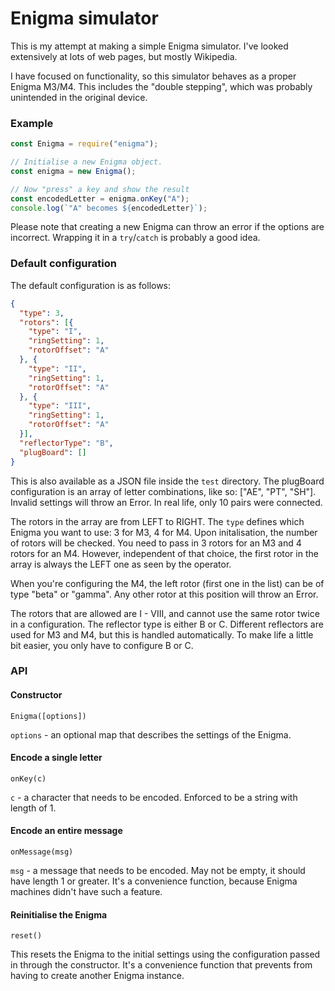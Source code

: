 # Enigma simulator

This is my attempt at making a simple Enigma simulator. I've looked extensively at lots of web pages, but mostly Wikipedia.

I have focused on functionality, so this simulator behaves as a proper Enigma M3/M4. This includes the "double stepping", which was probably unintended in the original device.

### Example

```javascript
const Enigma = require("enigma");

// Initialise a new Enigma object.
const enigma = new Enigma();

// Now "press" a key and show the result
const encodedLetter = enigma.onKey("A");
console.log(`"A" becomes ${encodedLetter}`);
```

Please note that creating a new Enigma can throw an error if the options are incorrect. Wrapping it in a `try`/`catch` is probably a good idea.

### Default configuration

The default configuration is as follows:

```json
{
  "type": 3,
  "rotors": [{
    "type": "I",
    "ringSetting": 1,
    "rotorOffset": "A"
  }, {
    "type": "II",
    "ringSetting": 1,
    "rotorOffset": "A"
  }, {
    "type": "III",
    "ringSetting": 1,
    "rotorOffset": "A"
  }],
  "reflectorType": "B",
  "plugBoard": []
}
```

This is also available as a JSON file inside the `test` directory. The plugBoard configuration is an array of letter combinations, like so: ["AE", "PT", "SH"]. Invalid settings will throw an Error. In real life, only 10 pairs were connected.

The rotors in the array are from LEFT to RIGHT. The `type` defines which Enigma you want to use: 3 for M3, 4 for M4. Upon initalisation, the number of rotors will be checked. You need to pass in 3 rotors for an M3 and 4 rotors for an M4. However, independent of that choice, the first rotor in the array is always the LEFT one as seen by the operator.

When you're configuring the M4, the left rotor (first one in the list) can be of type "beta" or "gamma". Any other rotor at this position will throw an Error.

The rotors that are allowed are I - VIII, and cannot use the same rotor twice in a configuration. The reflector type is either B or C. Different reflectors are used for M3 and M4, but this is handled automatically. To make life a little bit easier, you only have to configure B or C.

### API 

#### Constructor

`Enigma([options])`

`options` - an optional map that describes the settings of the Enigma.

#### Encode a single letter

`onKey(c)`

`c` - a character that needs to be encoded. Enforced to be a string with length of 1.

#### Encode an entire message

`onMessage(msg)`

`msg` - a message that needs to be encoded. May not be empty, it should have length 1 or greater. It's a convenience function, because Enigma machines didn't have such a feature.

#### Reinitialise the Enigma

`reset()`

This resets the Enigma to the initial settings using the configuration passed in through the constructor. It's a convenience function that prevents from having to create another Enigma instance.
